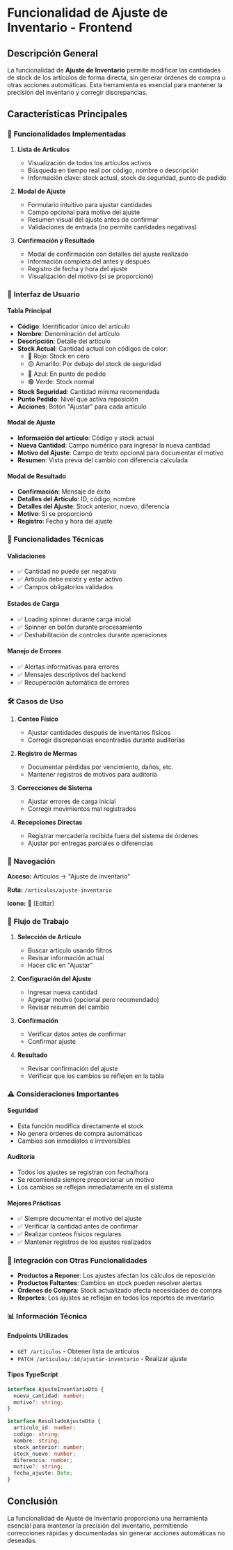 # Funcionalidad de Ajuste de Inventario - Frontend

## Descripción General

La funcionalidad de **Ajuste de Inventario** permite modificar las cantidades de stock de los artículos de forma directa, sin generar órdenes de compra u otras acciones automáticas. Esta herramienta es esencial para mantener la precisión del inventario y corregir discrepancias.

## Características Principales

### 🎯 **Funcionalidades Implementadas**

1. **Lista de Artículos**
   - Visualización de todos los artículos activos
   - Búsqueda en tiempo real por código, nombre o descripción
   - Información clave: stock actual, stock de seguridad, punto de pedido

2. **Modal de Ajuste**
   - Formulario intuitivo para ajustar cantidades
   - Campo opcional para motivo del ajuste
   - Resumen visual del ajuste antes de confirmar
   - Validaciones de entrada (no permite cantidades negativas)

3. **Confirmación y Resultado**
   - Modal de confirmación con detalles del ajuste realizado
   - Información completa del antes y después
   - Registro de fecha y hora del ajuste
   - Visualización del motivo (si se proporcionó)

### 🎨 **Interfaz de Usuario**

#### **Tabla Principal**
- **Código**: Identificador único del artículo
- **Nombre**: Denominación del artículo
- **Descripción**: Detalle del artículo
- **Stock Actual**: Cantidad actual con códigos de color:
  - 🔴 Rojo: Stock en cero
  - 🟡 Amarillo: Por debajo del stock de seguridad
  - 🔵 Azul: En punto de pedido
  - 🟢 Verde: Stock normal
- **Stock Seguridad**: Cantidad mínima recomendada
- **Punto Pedido**: Nivel que activa reposición
- **Acciones**: Botón "Ajustar" para cada artículo

#### **Modal de Ajuste**
- **Información del artículo**: Código y stock actual
- **Nueva Cantidad**: Campo numérico para ingresar la nueva cantidad
- **Motivo del Ajuste**: Campo de texto opcional para documentar el motivo
- **Resumen**: Vista previa del cambio con diferencia calculada

#### **Modal de Resultado**
- **Confirmación**: Mensaje de éxito
- **Detalles del Artículo**: ID, código, nombre
- **Detalles del Ajuste**: Stock anterior, nuevo, diferencia
- **Motivo**: Si se proporcionó
- **Registro**: Fecha y hora del ajuste

### 🔧 **Funcionalidades Técnicas**

#### **Validaciones**
- ✅ Cantidad no puede ser negativa
- ✅ Artículo debe existir y estar activo
- ✅ Campos obligatorios validados

#### **Estados de Carga**
- ✅ Loading spinner durante carga inicial
- ✅ Spinner en botón durante procesamiento
- ✅ Deshabilitación de controles durante operaciones

#### **Manejo de Errores**
- ✅ Alertas informativas para errores
- ✅ Mensajes descriptivos del backend
- ✅ Recuperación automática de errores

### 🛠 **Casos de Uso**

1. **Conteo Físico**
   - Ajustar cantidades después de inventarios físicos
   - Corregir discrepancias encontradas durante auditorías

2. **Registro de Mermas**
   - Documentar pérdidas por vencimiento, daños, etc.
   - Mantener registros de motivos para auditoría

3. **Correcciones de Sistema**
   - Ajustar errores de carga inicial
   - Corregir movimientos mal registrados

4. **Recepciones Directas**
   - Registrar mercadería recibida fuera del sistema de órdenes
   - Ajustar por entregas parciales o diferencias

### 📍 **Navegación**

**Acceso:** Artículos → "Ajuste de inventario"

**Ruta:** `/articulos/ajuste-inventario`

**Icono:** 📝 (Editar)

### 🔄 **Flujo de Trabajo**

1. **Selección de Artículo**
   - Buscar artículo usando filtros
   - Revisar información actual
   - Hacer clic en "Ajustar"

2. **Configuración del Ajuste**
   - Ingresar nueva cantidad
   - Agregar motivo (opcional pero recomendado)
   - Revisar resumen del cambio

3. **Confirmación**
   - Verificar datos antes de confirmar
   - Confirmar ajuste

4. **Resultado**
   - Revisar confirmación del ajuste
   - Verificar que los cambios se reflejen en la tabla

### ⚠️ **Consideraciones Importantes**

#### **Seguridad**
- Esta función modifica directamente el stock
- No genera órdenes de compra automáticas
- Cambios son inmediatos e irreversibles

#### **Auditoría**
- Todos los ajustes se registran con fecha/hora
- Se recomienda siempre proporcionar un motivo
- Los cambios se reflejan inmediatamente en el sistema

#### **Mejores Prácticas**
- ✅ Siempre documentar el motivo del ajuste
- ✅ Verificar la cantidad antes de confirmar
- ✅ Realizar conteos físicos regulares
- ✅ Mantener registros de los ajustes realizados

### 🔗 **Integración con Otras Funcionalidades**

- **Productos a Reponer**: Los ajustes afectan los cálculos de reposición
- **Productos Faltantes**: Cambios en stock pueden resolver alertas
- **Órdenes de Compra**: Stock actualizado afecta necesidades de compra
- **Reportes**: Los ajustes se reflejan en todos los reportes de inventario

### 📊 **Información Técnica**

#### **Endpoints Utilizados**
- `GET /articulos` - Obtener lista de artículos
- `PATCH /articulos/:id/ajustar-inventario` - Realizar ajuste

#### **Tipos TypeScript**
```typescript
interface AjusteInventarioDto {
  nueva_cantidad: number;
  motivo?: string;
}

interface ResultadoAjusteDto {
  articulo_id: number;
  codigo: string;
  nombre: string;
  stock_anterior: number;
  stock_nuevo: number;
  diferencia: number;
  motivo?: string;
  fecha_ajuste: Date;
}
```

## Conclusión

La funcionalidad de Ajuste de Inventario proporciona una herramienta esencial para mantener la precisión del inventario, permitiendo correcciones rápidas y documentadas sin generar acciones automáticas no deseadas. 